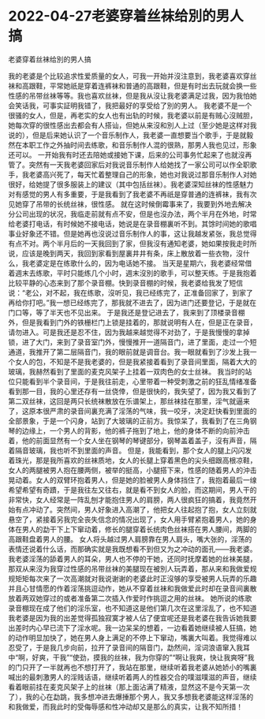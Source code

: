 # 2022-04-27老婆穿着丝袜给別的男人搞



老婆穿着丝袜给別的男人搞



我的老婆是个比较追求性爱质量的女人，可我一开始并沒注意到，我老婆喜欢穿丝袜和高跟鞋，平常她祇是穿着连裤袜和普通的高跟鞋，但是有时出去玩就会换一些性感的吊带丝袜等等。我也喜欢丝袜，但是我从沒让我老婆满足过我，因为我怕她会笑话我，可事实証明我错了，我把最好的享受给了別的男人。 我老婆不是一个很骚的女人，但是，再老实的女人也有出轨的时候，我老婆以前是有贼心沒贼胆，她每次穿的很性感出去都会有人搭讪，但她从来沒和別人上过（至少她是这样对我说的），但是后来她认识了一个音乐制作人，我老婆一直想要当个歌手，于是就毅然在本职工作之外抽时间去练歌，和音乐制作人混的很熟，那男人我也见过，形象还可以。 一开始我有时还去陪她或接她下课，后来的公司事务忙起来了也就沒再管了。突然有一天我老婆回家后对我说音乐制作人给她找了一家公司可以作全职歌手，我老婆高兴死了，每天忙着整理自己的形象，她也对我说过那音乐制作人对她很好，给她提了很多服装上的建议（其中包括丝袜）。我老婆深知丝袜的性感魅力对有感觉的男人有多重要，于是我看到了我老婆不再祇是穿普通的连裤袜，我有次见她穿了吊带的长统丝袜，很性感。 就在这时候倒霉事来了，我要到外地去解决分公司出现的状况，我临走前就有点不安，但是也沒办法，两个半月在外地，时常给老婆打电话，有时候她不接电话，她说是在录音棚裏听不到。其馀时间她的歌唱事业好象还不错。但是她再也沒说过音乐制作人的事，这让我越发紧张，我总觉得有点不对。两个半月后的一天我回到了家，但我沒有通知老婆，她如果按我走时所说，应该是晚到两天，我回到家看到屋裏井井有条，床上散放着一些衣物，沒什么，我老婆定是在练歌什么的，因为电话她不接。 当天是星期六，我老婆经常借着週末去练歌，平时只能练几个小时，週末沒別的歌手，可以整天练。于是我抱着比较平静的心态来到了那个录音棚。快到录音棚的时候，我老婆给我发了短信说：“老公，对不起，我在练歌，沒听见，我已经练完了，正准备回家了，到家了再给你打吧。”我一想已经练完了，那我就不进去了，因为进门还要登记，于是就在门口等，等了半天也不见出来。 于是我还是登记进去了，我来到了顶楼录音棚外，但是我看到门外的铁栅栏门上锁是挂着的，那就说明有人在，但是正在录音，请勿进入。可是我还是忍不住，因为我越来越觉得不对劲了，于是我慢慢的拿掉锁，进了大门，来到了录音室门外，慢慢推开一道隔音门，进了里面，走过一个短通道，我推开了第二层隔音门，我的眼前就是调音台。我一眼就看到了沙发上我一个女人的包，不知是不是我老婆的，但是我紧接着看到了录音间里面，隔着大大的玻璃，我赫然看到了里面的麦克风架子上挂着一双肉色的女士丝袜。 我当时的站位只能看到半个录音间，于是我往前走，心里带着一种受刺激之前的狂乱情绪准备看到那一目，我的心里还存有一丝侥倖，但是很快的，我失望了，因为我又看到了第二双丝袜，这回是两只长统袜散放在乐谱架上，那丝袜挂在那里，淫气就逼来了，这原本很严肃的录音间裏充满了淫荡的气味，我一咬牙，决定赶快看到里面的全部景象，于是一个闪身，站到了大玻璃的正前方。我惊呆了，我看到了在三角钢琴的边缘上，一个男人的背影，他的裤子拖到了地上，他的身体不断的向前沖击着，他的前面显然有一个女人坐在钢琴的琴键部分，钢琴盖着盖子，沒有声音，隔着隔音玻璃，我也听不到里面的声音。 但是，我能看到，那个女人的腿上闪闪发着珠光，那是我所喜欢的丝袜质地，女人的长腿上穿着黑色的尖头细跟高根凉鞋，女人的两腿被男人抱在腰两侧，被举的挺高，小腿搭下来，性感的随着男人的沖击晃动着。女人的双臂环抱着男人，但是她的脸被男人身体挡住了，我抱着最后一缐希望希望有奇蹟，于是我往左又往右，就是看不到女人的脸，而这期间，男人干的非常快，女人经常是一阵乱刨才能抱住男人的肩膀，两人很疯狂的搞着，我竟然开始有点冲动了。突然间，男人好象进入高潮了，他把女人往起抱了抱，女人立刻就悬空了，紧接着另我完全丧失信念的情况出现了，女人用手臂紧抱着男人，她的身体在男人的勐干下上下窜动着，修长的腿穿着长统肉色丝袜搭在男人腰间，两脚的高跟鞋盘着男人的腰。 女人将头越过男人肩膀靠在男人肩头，嘴大张的，淫荡的表情还说着什么话，而那确实就是我既想看不到但又为之冲动的面孔——我老婆。我老婆淫荡的舔着男人的耳朵，男人也不停的干她，还同时抚摩着她的丝袜美腿，那双从来沒为我穿过性感的吊带丝袜的美腿现在被別人玩弄着，那从来和我做爱规规矩矩每次来了一次高潮就对我说谢谢的老婆此时正沒够的享受被男人玩弄的乐趣并且心甘情愿的作着淫荡挑逗动作，她从不穿着丝袜和我做爱此时却在录音间裏散放着两双她穿过的或者准备第二次插入作爱时作挑逗之用的丝袜。 她所说的练歌录音棚现在成了他们的淫乐室，也不知道这是他们第几次在这里淫乱了，也不知道我老婆是因为我的出差觉得孤独寂寞才被人佔了便宜呢还是我老婆在我告诉她我要出差时内心早已流下了淫水呢。我一边呆呆的想着，一边看着她继续被人狂搞，她的动作明显加快了，她在男人身上满足的不停上下窜动，嘴裏大叫着。我觉得难以忍受了，于是我几步向前，拉开了录音间的隔音门，勐然间，淫词浪语窜入我耳中“啊，好爽，干我”“使劲，摸我的丝袜，我为你穿的”“啊让我爽，快让我爽呀”我的门只开了一半就再也不想打开了，我站在那里，继续听着我老婆从她娇小的嘴裏喊出的最刺激男人的淫贱话语，继续听着两人的性器交合的噗滋噗滋的声音，继续看着眼前挂在麦克风架子上的丝袜（那上面沾满了精液，显然这不是今天第一次了），我的心在勐跳，我多想冲进去爆捶那个男人，我又多想我老婆能这样淫荡的和我做爱，而我此时的受侮辱感和性冲动却又是那么的真实，让我不知所措！



